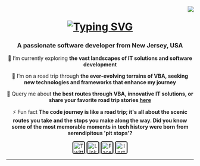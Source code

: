 <!-- Visitor Count -->
<img align="right" src="https://visitor-badge.laobi.icu/badge?page_id=Noson5434.Noson5434&left_color=red&right_color=green&left_text=My%20Page%20Visitors" />

<!-- Typing SVG -->
<h1 align="center">
   <a href="https://git.io/typing-svg">
      <img src="https://readme-typing-svg.herokuapp.com?font=Righteous&size=35&center=true&vCenter=true&width=500&height=70&duration=4000&lines=Hi+There+👋;+I'm+Noson+Rabinovich!;" alt="Typing SVG" />
   </a>
</h1>

<!-- Info -->
<h3 align="center">A passionate software developer from New Jersey, USA</h3>

<div align="center">

   🔭 I’m currently exploring **the vast landscapes of IT solutions and software development**

   🌱 I’m on a road trip through **the ever-evolving terrains of VBA, seeking new technologies and frameworks that enhance my journey**

   💬 Query me about **the best routes through VBA, innovative IT solutions, or share your favorite road trip stories [here](https://github.com/Noson5434/Noson5434/issues)**

   ⚡ Fun fact **The code journey is like a road trip; it's all about the scenic routes you take and the stops you make along the way. Did you know some of the most memorable moments in tech history were born from serendipitous 'pit stops'?**

</div>

<!-- Social Media Links -->
<div align="center">
   <a href="https://twitter.com/noson5434" target="_blank">
      <img src="https://raw.githubusercontent.com/rahuldkjain/github-profile-readme-generator/master/src/images/icons/Social/twitter.svg" alt="Twitter" height="30" width="30" style="border-radius: 5px; border: 2px solid #000000;" />
   </a>
   <a href="https://linkedin.com/in/noson-rabinovich" target="_blank">
      <img src="https://raw.githubusercontent.com/rahuldkjain/github-profile-readme-generator/master/src/images/icons/Social/linked-in-alt.svg" alt="LinkedIn" height="30" width="30" style="border-radius: 5px; border: 2px solid #000000;" />
   </a>
   <a href="https://fb.com/noson.rabinowitz" target="_blank">
      <img src="https://raw.githubusercontent.com/rahuldkjain/github-profile-readme-generator/master/src/images/icons/Social/facebook.svg" alt="Facebook" height="30" width="30" style="border-radius: 5px; border: 2px solid #000000;" />
   </a>
   <a href="https://instagram.com/noson_rabinovich" target="_blank">
      <img src="https://raw.githubusercontent.com/rahuldkjain/github-profile-readme-generator/master/src/images/icons/Social/instagram.svg" alt="Instagram" height="30" width="30" style="border-radius: 5px; border: 2px solid #000000;" />
   </a>
</div>


<hr />
